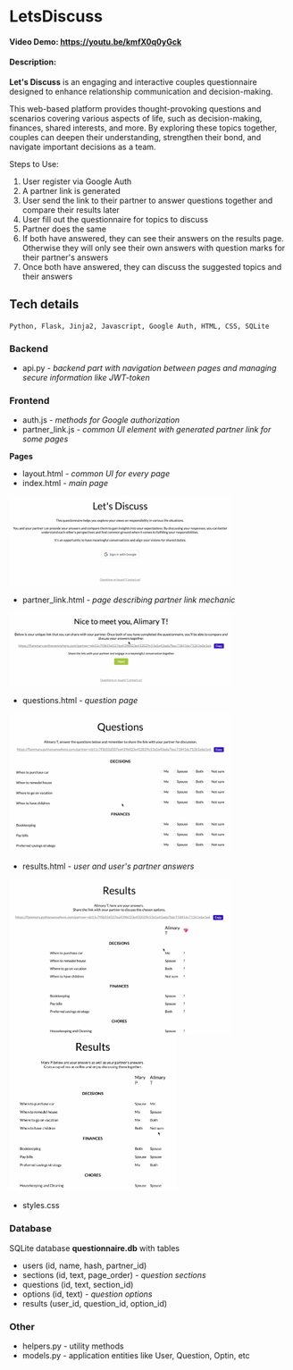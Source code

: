 # LetsDiscuss

#### Video Demo:  https://youtu.be/kmfX0q0yGck

#### Description:
**Let's Discuss** is an engaging and interactive couples questionnaire designed to enhance relationship communication and decision-making. 

This web-based platform provides thought-provoking questions and scenarios covering various aspects of life, such as decision-making, finances, shared interests, and more. By exploring these topics together, couples can deepen their understanding, strengthen their bond, and navigate important decisions as a team. 

Steps to Use:

1. User register via Google Auth
2. A partner link is generated
3. User send the link to their partner to answer questions together and compare their results later
4. User fill out the questionnaire for topics to discuss
5. Partner does the same
6. If both have answered, they can see their answers on the results page. Otherwise they will only see their own answers with question marks for their partner's answers
7. Once both have answered, they can discuss the suggested topics and their answers


## Tech details
```
Python, Flask, Jinja2, Javascript, Google Auth, HTML, CSS, SQLite
```
### Backend
- api.py _- backend part with navigation between pages and managing secure information like JWT-token_

### Frontend
- auth.js _- methods for Google authorization_
- partner_link.js _- common UI element with generated partner link for some pages_

**Pages**
- layout.html _- common UI for every page_
- index.html _- main page_

<img src="images/index.png" alt="Screenshot of an index page" width="400px">

- partner_link.html _- page describing partner link mechanic_

<img src="images/partner_link.png" alt="Screenshot of a partner link page" width="400px">

- questions.html _- question page_

<img src="images/questions.png" alt="Screenshot of a question page" width="400px">

- results.html _- user and user's partner answers_

<img src="images/results_without_partner.png" alt="Screenshot of a result page without partner answers" width="400px"><img src="images/results_with_partner.png" alt="Screenshot of a result page with partner answers" width="300px">

- styles.css

### Database
 SQLite database **questionnaire.db** with tables
- users (id, name, hash, partner_id)
- sections (id, text, page_order) _- question sections_
- questions (id, text, section_id)
- options (id, text) _- question options_
- results (user_id, question_id, option_id)

### Other
- helpers.py - utility methods
- models.py - application entities like User, Question, Optin, etc 
